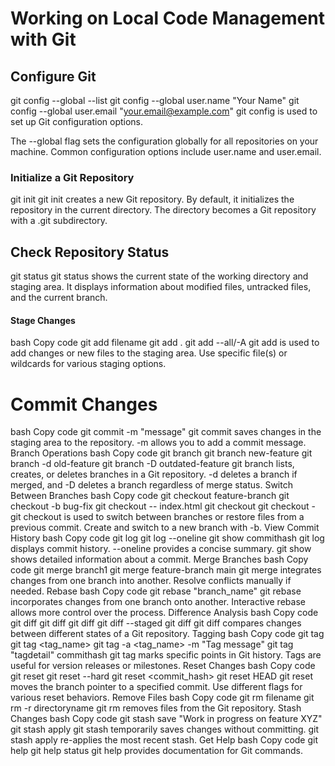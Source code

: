 # Working on Local Code Management with Git

## Configure Git

git config --global --list
git config --global user.name "Your Name"
git config --global user.email "your.email@example.com"
git config is used to set up Git configuration options.

The --global flag sets the configuration globally for all repositories on your machine.
Common configuration options include user.name and user.email.

### Initialize a Git Repository

git init
git init creates a new Git repository.
By default, it initializes the repository in the current directory.
The directory becomes a Git repository with a .git subdirectory.
## Check Repository Status

git status
git status shows the current state of the working directory and staging area.
It displays information about modified files, untracked files, and the current branch.
#### Stage Changes
bash
Copy code
git add filename
git add .
git add --all/-A
git add is used to add changes or new files to the staging area.
Use specific file(s) or wildcards for various staging options.
# Commit Changes
bash
Copy code
git commit -m "message"
git commit saves changes in the staging area to the repository.
-m allows you to add a commit message.
Branch Operations
bash
Copy code
git branch
git branch new-feature
git branch -d old-feature
git branch -D outdated-feature
git branch lists, creates, or deletes branches in a Git repository.
-d deletes a branch if merged, and -D deletes a branch regardless of merge status.
Switch Between Branches
bash
Copy code
git checkout feature-branch
git checkout -b bug-fix
git checkout -- index.html
git checkout <hash value>
git checkout -
git checkout is used to switch between branches or restore files from a previous commit.
Create and switch to a new branch with -b.
View Commit History
bash
Copy code
git log
git log --oneline
git show commithash
git log displays commit history.
--oneline provides a concise summary.
git show shows detailed information about a commit.
Merge Branches
bash
Copy code
git merge branch1
git merge feature-branch main
git merge integrates changes from one branch into another.
Resolve conflicts manually if needed.
Rebase
bash
Copy code
git rebase "branch_name"
git rebase incorporates changes from one branch onto another.
Interactive rebase allows more control over the process.
Difference Analysis
bash
Copy code
git diff
git diff <commit>
git diff <commit1> <commit2>
git diff --staged
git diff <branch1> <branch2>
git diff compares changes between different states of a Git repository.
Tagging
bash
Copy code
git tag
git tag <tag_name>
git tag -a <tag_name> -m "Tag message"
git tag "tagdetail" commithash
git tag marks specific points in Git history.
Tags are useful for version releases or milestones.
Reset Changes
bash
Copy code
git reset
git reset --hard
git reset <commit_hash>
git reset HEAD <file>
git reset moves the branch pointer to a specified commit.
Use different flags for various reset behaviors.
Remove Files
bash
Copy code
git rm filename
git rm -r directoryname
git rm removes files from the Git repository.
Stash Changes
bash
Copy code
git stash save "Work in progress on feature XYZ"
git stash apply
git stash temporarily saves changes without committing.
git stash apply re-applies the most recent stash.
Get Help
bash
Copy code
git help
git help status
git help provides documentation for Git commands.

